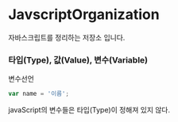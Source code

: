 # JavscriptOrganization
자바스크립트를 정리하는 저장소 입니다.

### 타입(Type), 값(Value), 변수(Variable)

변수선언 
```javascript
var name = '이름';
```

javaScript의 변수들은 타입(Type)이 정해져 있지 않다.
```javascript

```
